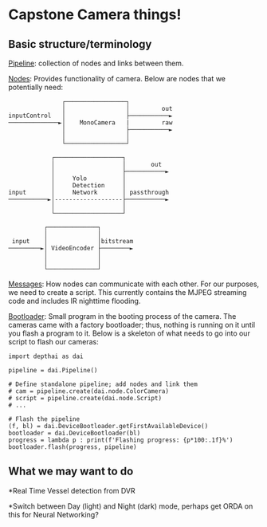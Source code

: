 # Capstone Camera things!

## Basic structure/terminology
[Pipeline](https://docs.luxonis.com/projects/api/en/latest/components/pipeline/): collection of nodes and links between them. 

[Nodes](https://docs.luxonis.com/projects/api/en/latest/components/nodes/): Provides functionality of camera. Below are nodes that we potentially need: 
```
               ┌─────────────────┐ 
               │                 │         out 
inputControl   │                 ├───────────► 
──────────────►│    MonoCamera   |         raw 
               │                 ├───────────► 
               │                 │ 
               └─────────────────┘ 

            ┌───────────────────┐ 
            │                   │       out 
            │                   ├───────────► 
            │     Yolo          │ 
            │     Detection     │ 
input       │     Network       │ passthrough 
───────────►│-------------------├───────────► 
            │                   │ 
            └───────────────────┘ 

          ┌──────────────┐ 
          │              │ 
 input    │              │bitstream 
─────────►│ VideoEncoder ├────────► 
          │              │ 
          │              │ 
          └──────────────┘ 
```
 

[Messages](https://docs.luxonis.com/projects/api/en/latest/components/messages/): How nodes can communicate with each other. For our purposes, we need to create a script. This currently contains the MJPEG streaming code and includes IR nighttime flooding.

[Bootloader](https://docs.luxonis.com/projects/api/en/latest/components/bootloader/?highlight=boot): Small program in the booting process of the camera. The cameras came with a factory bootloader; thus, nothing is running on it until you flash a program to it.
Below is a skeleton of what needs to go into our script to flash our cameras: 

```
import depthai as dai 
 
pipeline = dai.Pipeline() 
 
# Define standalone pipeline; add nodes and link them 
# cam = pipeline.create(dai.node.ColorCamera) 
# script = pipeline.create(dai.node.Script) 
# ... 
 
# Flash the pipeline
(f, bl) = dai.DeviceBootloader.getFirstAvailableDevice() 
bootloader = dai.DeviceBootloader(bl)
progress = lambda p : print(f'Flashing progress: {p*100:.1f}%') 
bootloader.flash(progress, pipeline)
 ```

## What we may want to do
*Real Time Vessel detection from DVR

*Switch between Day (light) and Night (dark) mode, perhaps get ORDA on this for Neural Networking? 
